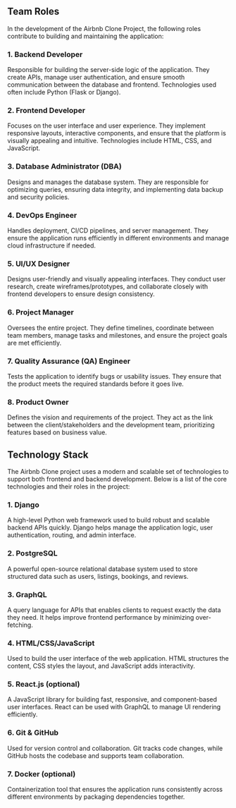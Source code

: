 ## Team Roles

In the development of the Airbnb Clone Project, the following roles contribute to building and maintaining the application:

### 1. Backend Developer
Responsible for building the server-side logic of the application. They create APIs, manage user authentication, and ensure smooth communication between the database and frontend. Technologies used often include Python (Flask or Django).

### 2. Frontend Developer
Focuses on the user interface and user experience. They implement responsive layouts, interactive components, and ensure that the platform is visually appealing and intuitive. Technologies include HTML, CSS, and JavaScript.

### 3. Database Administrator (DBA)
Designs and manages the database system. They are responsible for optimizing queries, ensuring data integrity, and implementing data backup and security policies.

### 4. DevOps Engineer
Handles deployment, CI/CD pipelines, and server management. They ensure the application runs efficiently in different environments and manage cloud infrastructure if needed.

### 5. UI/UX Designer
Designs user-friendly and visually appealing interfaces. They conduct user research, create wireframes/prototypes, and collaborate closely with frontend developers to ensure design consistency.

### 6. Project Manager
Oversees the entire project. They define timelines, coordinate between team members, manage tasks and milestones, and ensure the project goals are met efficiently.

### 7. Quality Assurance (QA) Engineer
Tests the application to identify bugs or usability issues. They ensure that the product meets the required standards before it goes live.

### 8. Product Owner
Defines the vision and requirements of the project. They act as the link between the client/stakeholders and the development team, prioritizing features based on business value.

## Technology Stack

The Airbnb Clone project uses a modern and scalable set of technologies to support both frontend and backend development. Below is a list of the core technologies and their roles in the project:

### 1. Django
A high-level Python web framework used to build robust and scalable backend APIs quickly. Django helps manage the application logic, user authentication, routing, and admin interface.

### 2. PostgreSQL
A powerful open-source relational database system used to store structured data such as users, listings, bookings, and reviews.

### 3. GraphQL
A query language for APIs that enables clients to request exactly the data they need. It helps improve frontend performance by minimizing over-fetching.

### 4. HTML/CSS/JavaScript
Used to build the user interface of the web application. HTML structures the content, CSS styles the layout, and JavaScript adds interactivity.

### 5. React.js (optional)
A JavaScript library for building fast, responsive, and component-based user interfaces. React can be used with GraphQL to manage UI rendering efficiently.

### 6. Git & GitHub
Used for version control and collaboration. Git tracks code changes, while GitHub hosts the codebase and supports team collaboration.

### 7. Docker (optional)
Containerization tool that ensures the application runs consistently across different environments by packaging dependencies together.


